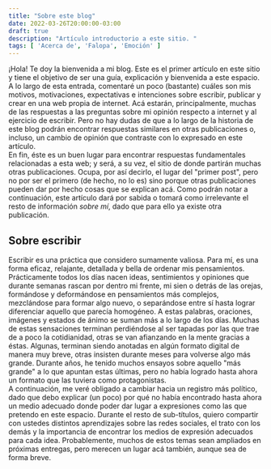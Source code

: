 ```yaml
---
title: "Sobre este blog"
date: 2022-03-26T20:00:00-03:00
draft: true
description: "Artículo introductorio a este sitio. "
tags: [ 'Acerca de', 'Falopa', 'Emoción' ]
---
```

¡Hola! Te doy la bienvenida a mi blog. Este es el primer artículo en este sitio y tiene el objetivo de ser una guía, explicación y bienvenida a este espacio. A lo largo de esta entrada, comentaré un poco (bastante) cuáles son mis motivos, motivaciones, expectativas e intenciones sobre escribir, publicar y crear en una web propia de internet. Acá estarán, principalmente, muchas de las respuestas a las preguntas sobre mi opinión respecto a internet y al ejercicio de escribir. Pero no hay dudas de que a lo largo de la historia de este blog podrán encontrar respuestas similares en otras publicaciones o, incluso, un cambio de opinión que contraste con lo expresado en este artículo.  
En fin, éste es un buen lugar para encontrar respuestas fundamentales relacionadas a esta web; y será, a su vez, el sitio de donde partirán muchas otras publicaciones. Ocupa, por así decirlo, el lugar del "primer post", pero no por ser el primero (de hecho, no lo es) sino porque otras publicaciones pueden dar por hecho cosas que se explican acá. Como podrán notar a continuación, este artículo dará por sabida o tomará como irrelevante el resto de información *sobre mí*, dado que para ello ya existe otra publicación.  

## Sobre escribir
Escribir es una práctica que considero sumamente valiosa. Para mí, es una forma eficaz, relajante, detallada y bella de ordenar mis pensamientos. Prácticamente todos los días nacen ideas, sentimientos y opiniones que durante semanas rascan por dentro mi frente, mi sien o detrás de las orejas, formándose y deformándose en pensamientos más complejos, mezclándose para formar algo nuevo, o separándose entre sí hasta lograr diferenciar aquello que parecía homogéneo. A estas palabras, oraciones, imágenes y estados de ánimo se suman más a lo largo de los días. Muchas de estas sensaciones terminan perdiéndose al ser tapadas por las que trae de a poco la cotidianidad, otras se van afianzando en la mente gracias a éstas. Algunas, terminan siendo anotadas en algún formato digital de manera muy breve, otras insisten durante meses para volverse algo más grande. Durante años, he tenido muchos ensayos sobre aquello "más grande" a lo que apuntan estas últimas, pero no había logrado hasta ahora un formato que las tuviera como protagonistas.  
A continuación, me veré obligado a cambiar hacia un registro más político, dado que debo explicar (un poco) por qué no había encontrado hasta ahora un medio adecuado donde poder dar lugar a expresiones como las que pretendo en este espacio. Durante el resto de sub-títulos, quiero compartir con ustedes distintos aprendizajes sobre las redes sociales, el trato con los demás y la importancia de encontrar los medios de expresión adecuados para cada idea. Probablemente, muchos de estos temas sean ampliados en próximas entregas, pero merecen un lugar acá también, aunque sea de forma breve.  